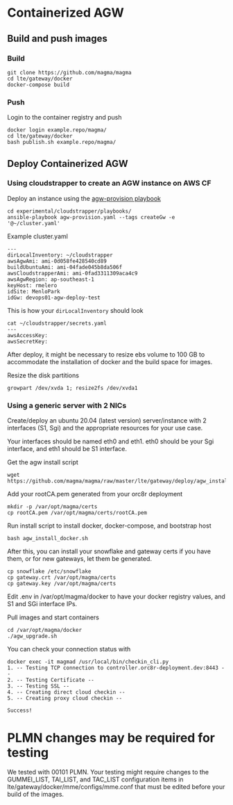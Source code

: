 # Containerized AGW

## Build and push images

### Build
```
git clone https://github.com/magma/magma
cd lte/gateway/docker
docker-compose build
```

### Push
Login to the container registry and push
```
docker login example.repo/magma/
cd lte/gateway/docker
bash publish.sh example.repo/magma/
```

## Deploy Containerized AGW

### Using cloudstrapper to create an AGW instance on AWS CF
Deploy an instance using the [agw-provision playbook](https://github.com/magma/magma/blob/master/experimental/cloudstrapper/playbooks/agw-provision.yaml)

```
cd experimental/cloudstrapper/playbooks/
ansible-playbook agw-provision.yaml --tags createGw -e '@~/cluster.yaml'
```
Example cluster.yaml
```
---
dirLocalInventory: ~/cloudstrapper
awsAgwAmi: ami-0d058fe428540cd89
buildUbuntuAmi: ami-04fade045b8da506f
awsCloudstrapperAmi: ami-0fad3311309aca4c9
awsAgwRegion: ap-southeast-1
keyHost: rmelero
idSite: MenloPark
idGw: devops01-agw-deploy-test
```

This is how your `dirLocalInventory` should look

```
cat ~/cloudstrapper/secrets.yaml
---
awsAccessKey:
awsSecretKey:
```

After deploy, it might be necessary to resize ebs volume to 100 GB to accommodate the installation of docker and the build space for images.

Resize the disk partitions

```
growpart /dev/xvda 1; resize2fs /dev/xvda1
```

### Using a generic server with 2 NICs

Create/deploy an ubuntu 20.04 (latest version) server/instance with 2 interfaces (S1, Sgi) and the appropriate resources for your use case.

Your interfaces should be named eth0 and eth1. eth0 should be your Sgi interface, and eth1 should be S1 interface.

Get the agw install script

```
wget https://github.com/magma/magma/raw/master/lte/gateway/deploy/agw_install_docker.sh
```

Add your rootCA.pem generated from your orc8r deployment
```
mkdir -p /var/opt/magma/certs
cp rootCA.pem /var/opt/magma/certs/rootCA.pem
```

Run install script to install docker, docker-compose, and bootstrap host

```
bash agw_install_docker.sh
```

After this, you can install your snowflake and gateway certs if you have them, or for new gateways, let them be generated.

```
cp snowflake /etc/snowflake
cp gateway.crt /var/opt/magma/certs
cp gateway.key /var/opt/magma/certs
```

Edit .env in /var/opt/magma/docker to have your docker registry values, and S1 and SGi interface IPs.

Pull images and start containers
```
cd /var/opt/magma/docker
./agw_upgrade.sh
```

You can check your connection status with
```
docker exec -it magmad /usr/local/bin/checkin_cli.py
1. -- Testing TCP connection to controller.orc8r-deployment.dev:8443 --
2. -- Testing Certificate --
3. -- Testing SSL --
4. -- Creating direct cloud checkin --
5. -- Creating proxy cloud checkin --

Success!
```

# PLMN changes may be required for testing

We tested with 00101 PLMN. Your testing might require changes to the GUMMEI_LIST, TAI_LIST, and TAC_LIST configuration items in lte/gateway/docker/mme/configs/mme.conf that must be edited before your build of the images.
